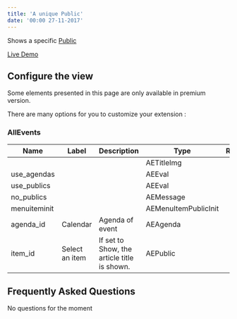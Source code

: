 ```yaml
---
title: 'A unique Public'
date: '00:00 27-11-2017'
---
```


Shows a specific [Public](https://documentation.allevents3.com/allevents/terminology#public)

[Live Demo](https://www.allevents3.com/en/demo)

## Configure the view
<div class="notices yellow"><p>Some elements presented in this page are only available in premium version.</p></div> 

There are many options for you to customize your extension :
### AllEvents
| Name | Label | Description | Type | Required | Default |
| ---- | ------| ----------- | ---- | -------- | ------- |
|  |  |  | AETitleImg |  |  |
| use_agendas |  |  | AEEval |  |  |
| use_publics |  |  | AEEval |  |  |
| no_publics |  |  | AEMessage |  |  |
| menuiteminit |  |  | AEMenuItemPublicInit |  |  |
| agenda_id | Calendar | Agenda of event | AEAgenda |  |  |
| item_id | Select an item | If set to Show, the article title is shown. | AEPublic |  |  |


## Frequently Asked Questions
No questions for the moment